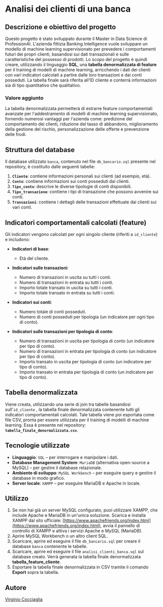 # Analisi dei clienti di una banca

## Descrizione e obiettivo del progetto

Questo progetto è stato sviluppato durante il Master in Data Science di ProfessionAI. L'azienda fittizia Banking Intelligence vuole sviluppare un modello di machine learning supervisionato per prevedere i comportamenti futuri dei propri clienti, basandosi sui dati transazionali e sulle caratteristiche del possesso di prodotti. Lo scopo del progetto è quindi creare, utilizzando il linguaggio **SQL**, una **tabella denormalizzata di feature** per il training di modelli di machine learning, arricchendo i dati dei clienti con vari indicatori calcolati a partire dalle loro transazioni e dai conti posseduti. La tabella finale sarà riferita all'ID cliente e conterrà informazioni sia di tipo quantitativo che qualitativo.

### Valore aggiunto
La tabella denormalizzata permetterà di estrarre feature comportamentali avanzate per l'addestramento di modelli di machine learning supervisionato, fornendo numerosi vantaggi per l'azienda come: predizione del comportamento dei clienti, riduzione del tasso di abbandono, miglioramento della gestione del rischio, personalizzazione delle offerte e prevenzione delle frodi.

## Struttura del database
Il database utilizzato `banca`, contenuto nel file `db_bancario.sql` presente nel repository, è costituito dalle seguenti tabelle:

1. **`Cliente`**: contiene informazioni personali sui clienti (ad esempio, età).
2. **`Conto`**: contiene informazioni sui conti posseduti dai clienti.
3. **`Tipo_conto`**: descrive le diverse tipologie di conti disponibili.
4. **`Tipo_transazione`**: contiene i tipi di transazione che possono avvenire sui conti.
5. **`Transazioni`**: contiene i dettagli delle transazioni effettuate dai clienti sui vari conti.

## Indicatori comportamentali calcolati (feature)
Gli indicatori vengono calcolati per ogni singolo cliente (riferiti a `id_cliente`) e includono:

  - **Indicatori di base**:
    - Età del cliente.
  
  - **Indicatori sulle transazioni**:
    - Numero di transazioni in uscita su tutti i conti.
    - Numero di transazioni in entrata su tutti i conti.
    - Importo totale transato in uscita su tutti i conti.
    - Importo totale transato in entrata su tutti i conti.

  - **Indicatori sui conti**:
    - Numero totale di conti posseduti.
    - Numero di conti posseduti per tipologia (un indicatore per ogni tipo di conto).

  - **Indicatori sulle transazioni per tipologia di conto**:
    - Numero di transazioni in uscita per tipologia di conto (un indicatore per tipo di conto).
    - Numero di transazioni in entrata per tipologia di conto (un indicatore per tipo di conto).
    - Importo transato in uscita per tipologia di conto (un indicatore per tipo di conto).
    - Importo transato in entrata per tipologia di conto (un indicatore per tipo di conto).

## Tabella denormalizzata
Viene creata, utilizzando una serie di join tra tabelle basandosi sull'`id_cliente` , la tabella finale denormalizzata contenente tutti gli indicatori comportamentali calcolati. Tale tabella viene poi esportata come file CSV, pronta per essere utilizzata per il training di modelli di machine learning. Essa è presente nel repository: **`tabella_finale_denormalizzata.csv`**.

## Tecnologie utilizzate
- **Linguaggio**: `SQL` – per interrogare e manipolare i dati.
- **Database Management System**: `MariaDB` (alternativa open-source a MySQL) – per gestire il database relazionale.
- **Ambiente di sviluppo**: `MySQL Workbench` – per eseguire query e gestire il database in modo grafico.
- **Server locale**: `XAMPP` – per eseguire MariaDB e Apache in locale.

## Utilizzo
1. Se non hai già un server MySQL configurato, puoi utilizzare XAMPP, che include Apache e MariaDB in un'unica soluzione. Scarica e installa XAMPP dal sito ufficiale: [https://www.apachefriends.org/index.html](https://www.apachefriends.org/index.html), avvia il pannello di controllo di XAMPP e attiva i servizi Apache e MySQL (MariaDB).
2. Aprire MySQL Workbench o un altro client SQL.
3. Scaricare, aprire ed eseguire il file `db_bancario.sql` per creare il database `banca` contenente le tabelle.
4. Scaricare, aprire ed eseguire il file `analisi_clienti_banca.sql` sul database creato. Verrà generata la tabella finale denormalizzata **tabella_feature_cliente**.
5. Esportare la tabella finale denormalizzata in CSV tramite il comando **Export** sopra la tabella.

## Autore
[Virginio Cocciaglia](https://github.com/VirginioC)
